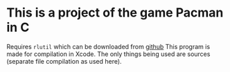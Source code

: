 # This is a project of the game Pacman in C
Requires `rlutil` which can be downloaded from [github](https://github.com/tapio/rlutil)
This program is made for compilation in Xcode. The only things being used are sources (separate file compilation as used here).
